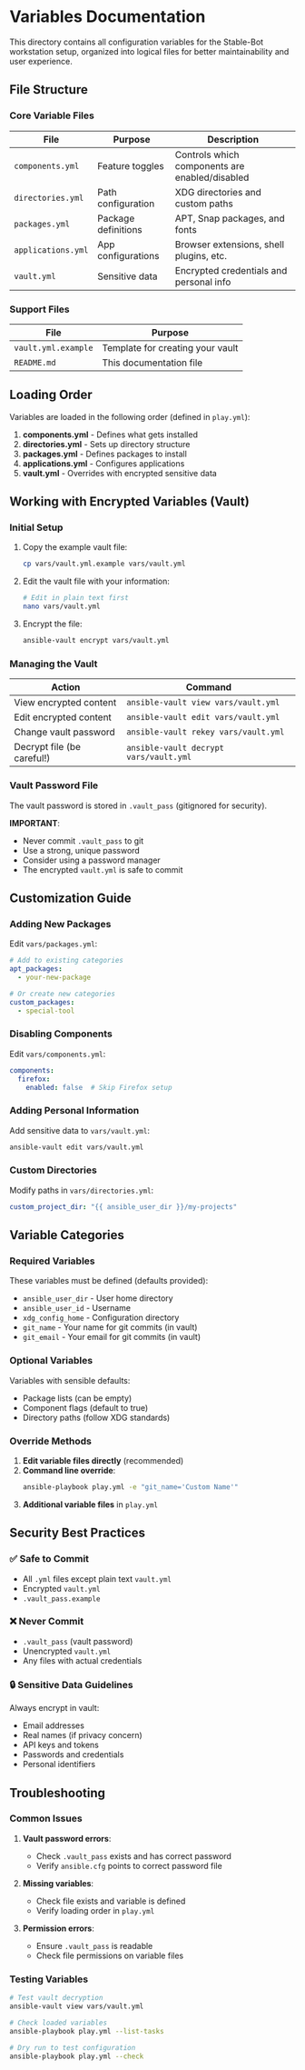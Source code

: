 # Variables Documentation

This directory contains all configuration variables for the Stable-Bot workstation setup, organized into logical files for better maintainability and user experience.

## File Structure

### Core Variable Files

| File | Purpose | Description |
|------|---------|-------------|
| `components.yml` | Feature toggles | Controls which components are enabled/disabled |
| `directories.yml` | Path configuration | XDG directories and custom paths |
| `packages.yml` | Package definitions | APT, Snap packages, and fonts |
| `applications.yml` | App configurations | Browser extensions, shell plugins, etc. |
| `vault.yml` | Sensitive data | Encrypted credentials and personal info |

### Support Files

| File | Purpose |
|------|---------|
| `vault.yml.example` | Template for creating your vault |
| `README.md` | This documentation file |

## Loading Order

Variables are loaded in the following order (defined in `play.yml`):

1. **components.yml** - Defines what gets installed
2. **directories.yml** - Sets up directory structure
3. **packages.yml** - Defines packages to install
4. **applications.yml** - Configures applications
5. **vault.yml** - Overrides with encrypted sensitive data

## Working with Encrypted Variables (Vault)

### Initial Setup

1. Copy the example vault file:
   ```bash
   cp vars/vault.yml.example vars/vault.yml
   ```

2. Edit the vault file with your information:
   ```bash
   # Edit in plain text first
   nano vars/vault.yml
   ```

3. Encrypt the file:
   ```bash
   ansible-vault encrypt vars/vault.yml
   ```

### Managing the Vault

| Action | Command |
|--------|---------|
| View encrypted content | `ansible-vault view vars/vault.yml` |
| Edit encrypted content | `ansible-vault edit vars/vault.yml` |
| Change vault password | `ansible-vault rekey vars/vault.yml` |
| Decrypt file (be careful!) | `ansible-vault decrypt vars/vault.yml` |

### Vault Password File

The vault password is stored in `.vault_pass` (gitignored for security).

**IMPORTANT**:
- Never commit `.vault_pass` to git
- Use a strong, unique password
- Consider using a password manager
- The encrypted `vault.yml` is safe to commit

## Customization Guide

### Adding New Packages

Edit `vars/packages.yml`:

```yaml
# Add to existing categories
apt_packages:
  - your-new-package

# Or create new categories
custom_packages:
  - special-tool
```

### Disabling Components

Edit `vars/components.yml`:

```yaml
components:
  firefox:
    enabled: false  # Skip Firefox setup
```

### Adding Personal Information

Add sensitive data to `vars/vault.yml`:

```bash
ansible-vault edit vars/vault.yml
```

### Custom Directories

Modify paths in `vars/directories.yml`:

```yaml
custom_project_dir: "{{ ansible_user_dir }}/my-projects"
```

## Variable Categories

### Required Variables

These variables must be defined (defaults provided):

- `ansible_user_dir` - User home directory
- `ansible_user_id` - Username
- `xdg_config_home` - Configuration directory
- `git_name` - Your name for git commits (in vault)
- `git_email` - Your email for git commits (in vault)

### Optional Variables

Variables with sensible defaults:

- Package lists (can be empty)
- Component flags (default to true)
- Directory paths (follow XDG standards)

### Override Methods

1. **Edit variable files directly** (recommended)
2. **Command line override**:
   ```bash
   ansible-playbook play.yml -e "git_name='Custom Name'"
   ```
3. **Additional variable files** in `play.yml`

## Security Best Practices

### ✅ Safe to Commit

- All `.yml` files except plain text `vault.yml`
- Encrypted `vault.yml`
- `.vault_pass.example`

### ❌ Never Commit

- `.vault_pass` (vault password)
- Unencrypted `vault.yml`
- Any files with actual credentials

### 🔒 Sensitive Data Guidelines

Always encrypt in vault:
- Email addresses
- Real names (if privacy concern)
- API keys and tokens
- Passwords and credentials
- Personal identifiers

## Troubleshooting

### Common Issues

1. **Vault password errors**:
   - Check `.vault_pass` exists and has correct password
   - Verify `ansible.cfg` points to correct password file

2. **Missing variables**:
   - Check file exists and variable is defined
   - Verify loading order in `play.yml`

3. **Permission errors**:
   - Ensure `.vault_pass` is readable
   - Check file permissions on variable files

### Testing Variables

```bash
# Test vault decryption
ansible-vault view vars/vault.yml

# Check loaded variables
ansible-playbook play.yml --list-tasks

# Dry run to test configuration
ansible-playbook play.yml --check
```
